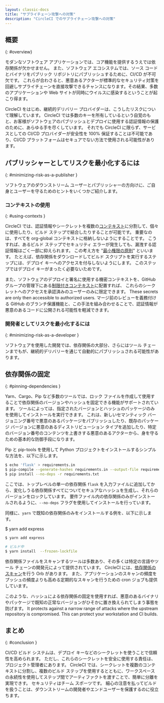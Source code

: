 ```yaml
---
layout: classic-docs
title: "サプライチェーン攻撃への対策"
description: "CircleCI でのサプライチェーン攻撃への対策"
---
```


## 概要
{: #overview}

モダンなソフトウェア アプリケーションでは、コア機能を提供するうえでは依存関係が欠かせません。 また、ソフトウェア エコシステムでは、ソース コードとバイナリをパブリック リポジトリにパブリッシュするために、CI/CD が不可欠です。 これらが合わさると、悪意あるアクターが標準的なセキュリティ対策を回避しサプライチェーンを直接攻撃できるチャンスになります。その結果、多数のアプリケーションや Web サイトが同時にウイルスに感染するということが起こり得ます。

CircleCI をはじめ、継続的デリバリー プロバイダーは、こうしたリスクについて理解しています。 CircleCI では多数のキーを所有しているという自覚のもと、お客様がソフトウェアのパブリッシュとデプロイに使用する認証情報の保護のために、あらゆる手を尽くしています。 それでも CircleCI に限らず、サービスとしての CI/CD プロバイダーが安全性を 100% 保証することは不可能であり、CI/CD プラットフォームはセキュアでない方法で使用される可能性があります。

## パブリッシャーとしてリスクを最小化するには
{: #minimizing-risk-as-a-publisher }

ソフトウェアのダウンストリーム ユーザーとパブリッシャーの方向けに、ご自身とユーザーを守るためのヒントをいくつかご紹介します。

### コンテキストの使用
{: #using-contexts }

CircleCI では、認証情報やシークレットを複数の[コンテキスト]({{site.baseurl}}/2.0/contexts)に分割して、個々に使用したり、ビルド ステップで結合したりすることが可能です。 重要なのは、すべてを org-global コンテキストに格納しないようにすることです。 こうすれば、あるビルド ステップでセキュリティ エラーが発生しても、漏洩する認証情報はごく一部に抑えられます。 この考え方を "[最小権限の原則](https://ja.wikipedia.org/wiki/%E6%9C%80%E5%B0%8F%E6%A8%A9%E9%99%90%E3%81%AE%E5%8E%9F%E5%89%87)" といいます。 たとえば、依存関係をダウンロードしてビルド スクリプトを実行するステップには、デプロイ キーへのアクセスを付与しないようにします。 このステップではデプロイ キーがまったく必要ないためです。

また、ソフトウェアのデプロイと署名に使用する機密コンテキストを、GitHub グループの管理下にある[制限付きコンテキスト]({{site.baseurl}}/2.0/contexts/#restricting-a-context)に配置すれば、 これらのシークレットへのアクセスを承認済みのユーザーのみに限定できます。 These secrets are only then accessible to authorized users. マージ前のレビューを義務付ける GitHub のブランチ保護機能と、この手法を組み合わせることで、認証情報が悪意のあるコードに公開される可能性を軽減できます。

### 開発者としてリスクを最小化するには
{: #minimizing-risk-as-a-developer }

ソフトウェアを使用した開発では、依存関係の大部分、さらにはツール チェーンまでもが、継続的デリバリーを通じて自動的にパブリッシュされる可能性があります。

## 依存関係の固定
{: #pinning-dependencies }

Yarn、Cargo、Pip など多数のツールでは、ロック ファイルを作成して使用することで依存関係のバージョンやハッシュを固定できる機能がサポートされています。 ツールによっては、指定されたバージョンとハッシュのパッケージのみを使用してインストールを実行できます。 これは、新しいセマンティック バージョニング番号で悪意のあるパッケージをパブリッシュしたり、既存のパッケージ バージョンに悪意のあるディストリビューション タイプを追加したり、特定のバージョン番号のコンテンツを上書きする悪意のあるアクターから、身を守るための基本的な防御手段になります。

Pip と pip-tools を使用して Python プロジェクトをインストールするシンプルな方法を、以下に示します。

```sh
$ echo 'flask' > requirements.in
$ pip-compile --generate-hashes requirements.in --output-file requirements.txt
$ pip install --no-deps -r requirements.txt
```

ここでは、トップレベルの単一の依存関係 `flask` を入力ファイルに追加してから、変化しうる依存関係すべてについてセキュアなハッシュを生成し、それらのバージョンをロックしています。 要件ファイル内の依存関係のみがインストールされるように、`--no-deps` フラグを使用してインストールを行っています。

同様に、`yarn` で既知の依存関係のみをインストールする例を、以下に示します。

$ yarn add express

```sh
$ yarn add express

# ビルド中
$ yarn install  --frozen-lockfile
```

依存関係ファイルをスキャンするツールは多数あり、その多くは特定の言語やツール チェーンの開発元によって提供されています。 CircleCI には、[依存関係のスキャン](https://circleci.com/developer/ja/orbs?query=&category=Security)を行う Orb があります。 また、アプリケーションのスキャンの頻度をプッシュの頻度よりも高める定期的なスキャンを行うための cron ジョブも提供しています。

このような、ハッシュによる依存関係の固定を使用すれば、悪意のあるバイナリやパッケージで既知の正常なバージョンがひそかに置き換えられてしまう事態を防げます。 It protects against a narrow range of attacks where the upstream repository is compromised. This can protect your workstation and CI builds.

## まとめ
{: #conclusion }

CI/CD ビルド システムは、デプロイ キーなどのシークレットを使うことで信頼性を高められます。 ただし、これらのシークレットを安全に使用する責任は、プロジェクト管理者にあります。 CircleCI では、シークレットを複数のコンテキストに分割し、複数のビルド ステップを使用するとともに、ワークスペースの永続性を使用してステップ間でアーティファクトを渡すことで、簡単に分離を実現できす。 セキュリティはチーム スポーツです。 細心の注意を払ってビルドを扱うことは、ダウンストリームの開発者やエンドユーザーを保護するのに役立ちます。
